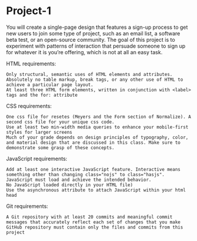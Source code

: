 # Project-1

You will create a single-page design that features a sign-up process to get new users to join some type of project, such as an email list, a software beta test, or an open-source community. The goal of this project is to experiment with patterns of interaction that persuade someone to sign up for whatever it is you’re offering, which is not at all an easy task.


HTML requirements:

    Only structural, semantic uses of HTML elements and attributes. Absolutely no table markup, break tags, or any other use of HTML to achieve a particular page layout.
    At least three HTML form elements, written in conjunction with <label> tags and the for: attribute

CSS requirements:

    One css file for resetes (Meyers and the Form section of Normalize). A second css file for your unique css code.
    Use at least two min-width media queries to enhance your mobile-first styles for larger screens
    Much of your grade depends on design principles of typography, color, and material design that are discussed in this class. Make sure to demonstrate some grasp of these concepts.

JavaScript requirements:

    Add at least one interactive JavaScript feature. Interactive means something other than changing class="nojs" to class="hasjs".
    JavaScript must load and achieve the intended behavior.
    No JavaScript loaded directly in your HTML file)
    Use the asynchronous attribute to attach JavaScript within your html head

Git requirements:

    A Git repository with at least 20 commits and meaningful commit messages that accurately reflect each set of changes that you make
    GitHub repository must contain only the files and commits from this project

